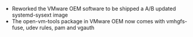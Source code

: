 - Reworked the VMware OEM software to be shipped a A/B updated systemd-sysext image
- The open-vm-tools package in VMware OEM now comes with vmhgfs-fuse, udev rules, pam and vgauth
